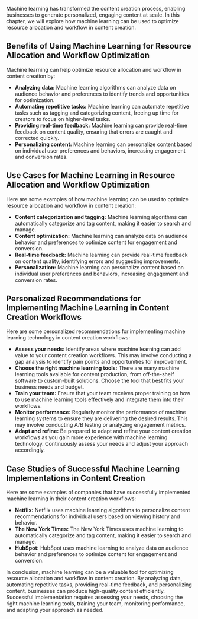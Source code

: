 
Machine learning has transformed the content creation process, enabling businesses to generate personalized, engaging content at scale. In this chapter, we will explore how machine learning can be used to optimize resource allocation and workflow in content creation.

Benefits of Using Machine Learning for Resource Allocation and Workflow Optimization
------------------------------------------------------------------------------------

Machine learning can help optimize resource allocation and workflow in content creation by:

* **Analyzing data:** Machine learning algorithms can analyze data on audience behavior and preferences to identify trends and opportunities for optimization.
* **Automating repetitive tasks:** Machine learning can automate repetitive tasks such as tagging and categorizing content, freeing up time for creators to focus on higher-level tasks.
* **Providing real-time feedback:** Machine learning can provide real-time feedback on content quality, ensuring that errors are caught and corrected quickly.
* **Personalizing content:** Machine learning can personalize content based on individual user preferences and behaviors, increasing engagement and conversion rates.

Use Cases for Machine Learning in Resource Allocation and Workflow Optimization
-------------------------------------------------------------------------------

Here are some examples of how machine learning can be used to optimize resource allocation and workflow in content creation:

* **Content categorization and tagging:** Machine learning algorithms can automatically categorize and tag content, making it easier to search and manage.
* **Content optimization:** Machine learning can analyze data on audience behavior and preferences to optimize content for engagement and conversion.
* **Real-time feedback:** Machine learning can provide real-time feedback on content quality, identifying errors and suggesting improvements.
* **Personalization:** Machine learning can personalize content based on individual user preferences and behaviors, increasing engagement and conversion rates.

Personalized Recommendations for Implementing Machine Learning in Content Creation Workflows
--------------------------------------------------------------------------------------------

Here are some personalized recommendations for implementing machine learning technology in content creation workflows:

* **Assess your needs:** Identify areas where machine learning can add value to your content creation workflows. This may involve conducting a gap analysis to identify pain points and opportunities for improvement.
* **Choose the right machine learning tools:** There are many machine learning tools available for content production, from off-the-shelf software to custom-built solutions. Choose the tool that best fits your business needs and budget.
* **Train your team:** Ensure that your team receives proper training on how to use machine learning tools effectively and integrate them into their workflows.
* **Monitor performance:** Regularly monitor the performance of machine learning systems to ensure they are delivering the desired results. This may involve conducting A/B testing or analyzing engagement metrics.
* **Adapt and refine:** Be prepared to adapt and refine your content creation workflows as you gain more experience with machine learning technology. Continuously assess your needs and adjust your approach accordingly.

Case Studies of Successful Machine Learning Implementations in Content Creation
-------------------------------------------------------------------------------

Here are some examples of companies that have successfully implemented machine learning in their content creation workflows:

* **Netflix:** Netflix uses machine learning algorithms to personalize content recommendations for individual users based on viewing history and behavior.
* **The New York Times:** The New York Times uses machine learning to automatically categorize and tag content, making it easier to search and manage.
* **HubSpot:** HubSpot uses machine learning to analyze data on audience behavior and preferences to optimize content for engagement and conversion.

In conclusion, machine learning can be a valuable tool for optimizing resource allocation and workflow in content creation. By analyzing data, automating repetitive tasks, providing real-time feedback, and personalizing content, businesses can produce high-quality content efficiently. Successful implementation requires assessing your needs, choosing the right machine learning tools, training your team, monitoring performance, and adapting your approach as needed.
